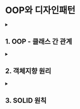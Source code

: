 <h1>OOP와 디자인패턴</h1>

<details>
  <summary><h2>1. OOP - 클래스 간 관계</h2></summary>
  <details>
    <summary>1. 연관 (Association)</summary>
    <ul>
      <li>클래스들이 개념상 서로 연결되었음을 나타냄</li>
      <li>보통은 한 클래스가 다른 클래스에서 제공하는 메소드를 사용하는 상황</li>
      <li>클래스 다이어그램에서 <strong>실선</strong>이나 <strong>화살표</strong>로 표시</li>
      <li>수명은 독립적이며, 방향(단방향/양방향)과 다중성(1, 0..*, 1..*)을 가짐</li>
    </ul>

<pre><code class="language-java">
class Customer { private String name; }

class Order {
    private Customer customer; // 연관관계: Order는 Customer를 참조
    public Order(Customer customer) { this.customer = customer; }
}
</code></pre>
  </details>

  <details>
    <summary>2. 일반화 (Generalization)</summary>
    <ul>
      <li>상속 관계를 의미하며, <strong>IS-A 관계</strong>라고도 함</li>
      <li>상위 클래스가 하위 클래스의 공통 속성과 동작을 정의</li>
      <li>클래스 다이어그램에서 <strong>속이 빈 삼각형 화살표</strong>로 표시</li>
    </ul>

<pre><code class="language-java">
class Vehicle { void move() {} }

class Car extends Vehicle {
    @Override void move() { System.out.println("Car driving"); }
}
</code></pre>
  </details>

  <details>
    <summary>3. 집합 (Aggregation & Composition)</summary>
    <ul>
      <li>클래스들 사이의 <strong>전체-부분</strong> 관계</li>
      <li><strong>Aggregation</strong>: 전체와 부분이 느슨하게 연결, 부분은 독립적으로 존재 (빈 마름모 ◊)</li>
      <li><strong>Composition</strong>: 전체가 사라지면 부분도 함께 소멸 (채워진 마름모 ◆)</li>
    </ul>

  <details>
      <summary>Aggregation 예시 (Java)</summary>
<pre><code class="language-java">
class Player {
    private final String name;
    public Player(String name) { this.name = name; }
    public String getName() { return name; }
}

class Team {
    private java.util.List&lt;Player&gt; members = new java.util.ArrayList&lt;&gt;();
    public void add(Player p) { members.add(p); }
    public void listMembers() {
        members.forEach(m -&gt; System.out.println(m.getName()));
    }
}

public class AggregationDemo {
    public static void main(String[] args) {
        Player p1 = new Player("Alice");
        Player p2 = new Player("Bob");
        Team t = new Team();
        t.add(p1);
        t.add(p2);
        t.listMembers();
        System.out.println("Player 재사용: " + p1.getName());
    }
}
</code></pre>
    </details>

  <details>
      <summary>Composition 예시 (Java)</summary>
<pre><code class="language-java">
class OrderLine {
    private final String product;
    public OrderLine(String product) { this.product = product; }
    public String getProduct() { return product; }
}

class Order {
    private final java.util.List&lt;OrderLine&gt; lines = new java.util.ArrayList&lt;&gt;();
    public void addLine(String product) {
        lines.add(new OrderLine(product));
    }
    public void listLines() {
        lines.forEach(l -&gt; System.out.println(l.getProduct()));
    }
}

public class CompositionDemo {
    public static void main(String[] args) {
        Order order = new Order();
        order.addLine("노트북");
        order.addLine("마우스");
        order.listLines();
    }
}
</code></pre>
    </details>
  </details>

  <details>
    <summary>4. 의존 (Dependency)</summary>
    <ul>
      <li>한 클래스가 다른 클래스의 기능을 <strong>잠깐</strong> 사용하는 관계</li>
      <li>연관과 달리 관계가 <strong>일시적</strong> (메서드 실행 동안 유지)</li>
      <li>클래스 다이어그램에서 <strong>점선 화살표</strong>로 표시</li>
    </ul>

<pre><code class="language-java">
interface Processor { void process(long amount); }

class PaymentService {
    void pay(Processor processor, long amount) {
        processor.process(amount); 
    }
}
</code></pre>
  </details>

  <details>
    <summary>5. 실체화 (Realization)</summary>
    <ul>
      <li><strong>인터페이스</strong>와 이를 구현한 클래스 간의 관계</li>
      <li>구현 클래스는 인터페이스가 정의한 책임을 실제로 수행</li>
      <li>클래스 다이어그램에서 <strong>빈 삼각형 + 점선</strong>으로 표시</li>
    </ul>

<pre><code class="language-java">
interface Repository { void save(Object o); }

class MemoryRepository implements Repository {
    @Override public void save(Object o) {
        System.out.println("Saved: " + o);
    }
}
</code></pre>
  </details>
</details>

<details>
  <summary><h2>2. 객체지향 원리</h2></summary>

  <details>
    <summary>1. 추상화 (Abstraction)</summary>
    <ul>
      <li>어떤 영역에서 공통적으로 중요한 속성과 행위를 <strong>추출</strong>하는 작업</li>
      <li>불필요한 세부사항은 감추고 본질적인 특징만 드러냄</li>
      <li>예: 자동차를 승객 수, 문의 개수로 추상화 → 세단, SUV, 승합차 등 구체적 객체로 분류</li>
      <li>추상 타입을 통해 동일한 메서드를 호출할 수 있고, 실제 동작은 구체적 객체마다 다르게 실행됨</li>
    </ul>

<pre><code class="language-java">
abstract class Vehicle {
    abstract void move();
}

class Car extends Vehicle {
    @Override void move() { System.out.println("🚗 자동차가 달립니다."); }
}

class Plane extends Vehicle {
    @Override void move() { System.out.println("✈️ 비행기가 납니다."); }
}

public class AbstractionDemo {
    public static void main(String[] args) {
        Vehicle v1 = new Car();
        Vehicle v2 = new Plane();
        v1.move();
        v2.move();
    }
}
</code></pre>
  </details>

  <details>
    <summary>2. 캡슐화 (Encapsulation)</summary>
    <ul>
      <li>데이터와 메서드를 <strong>클래스</strong>라는 단위로 묶는다.</li>
      <li><strong>정보은닉</strong>으로 외부에서 내부 상태를 직접 건드릴 수 없고, 공개된 메서드만 사용한다.</li>
      <li>이를 통해 <strong>높은 응집도</strong>와 <strong>낮은 결합도</strong>를 달성한다.</li>
      <li>클래스끼리 결합도가 높으면 한 클래스가 변경될 시 다른 클래스도 변경해야 할 가능성이 커지므로 객체지향 측면에서 좋지 않다.</li>
    </ul>

<p><strong>❌ 나쁜 예시</strong></p>
<pre><code class="language-java">
class BankAccount {
  public int balance; 
}

class App {
  public static void main(String[] args) {
    BankAccount acc = new BankAccount();
    acc.balance = -9999; 
  }
}
</code></pre>

<p><strong>✅ 좋은 예시</strong></p>
<pre><code class="language-java">
class BankAccount {
  private int balance;

  public void deposit(int amount) {
    if (amount &lt;= 0) throw new IllegalArgumentException();
    balance += amount;
  }

  public void withdraw(int amount) {
    if (balance &lt; amount) throw new IllegalStateException("잔액 부족");
    balance -= amount;
  }

  public int getBalance() { return balance; }
}

class App {
  public static void main(String[] args) {
    BankAccount acc = new BankAccount();
    acc.deposit(1000);
    acc.withdraw(300);
    System.out.println(acc.getBalance());
  }
}
</code></pre>
  </details>
  <details>
  <summary>3. 일반화 관계 (상속, Generalization)</summary>
  <ul>
    <li><strong>일반화는 또 다른 캡슐화</strong><br/>
      여러 클래스의 공통 속성과 행위를 상위 클래스로 추출 → 코드 중복 제거 + 추상화 효과</li>
    <li><strong>일반화 관계와 위임</strong><br/>
      - 상속은 <em>is-a</em> 관계로 강한 결합을 형성<br/>
      - 위임(Delegation)은 <em>has-a</em> 관계로 느슨한 결합 유지<br/>
      - 일반화는 재사용성이 크지만 변경에 취약할 수 있으므로 상황에 맞게 선택</li>
    <li><strong>집합론 관점</strong><br/>
      - 상위 클래스는 더 큰 집합, 하위 클래스는 부분 집합<br/>
      - 예: Animal ⊇ Dog ⊇ Bulldog</li>
  </ul>

<pre><code class="language-java">
class Animal {
    void eat() { System.out.println("먹는다"); }
    void sleep() { System.out.println("잔다"); }
}

// 일반화: Dog is-a Animal
class Dog extends Animal {
    void bark() { System.out.println("멍멍"); }
}

// 위임 예시 (has-a 관계)
class Person {
    private final Dog dog = new Dog(); // 합성/위임
    void walkDog() { dog.bark(); }
}

public class GeneralizationDemo {
    public static void main(String[] args) {
        Dog d = new Dog();
        d.eat();     // Animal에서 상속받은 메서드
        d.bark();    // Dog 고유 메서드

        Person p = new Person();
        p.walkDog(); // 위임을 통해 Dog 기능 사용
    }
}
</code></pre>
</details>
<details>
  <summary>4. 다형성 (Polymorphism)</summary>
  <ul>
    <li><strong>정의</strong>: 동일한 메서드 호출이지만, 실제 객체 타입에 따라 다른 동작을 수행하는 성질</li>
    <li><strong>오버라이드와 관계</strong>: 
      - 오버라이드(메서드 재정의)는 다형성을 실현하는 수단<br/>
      - 오버라이드 없이는 다형성이 발생할 수 없음</li>
    <li><strong>예</strong>: 상위 클래스의 메서드를 하위 클래스들이 각각 다르게 구현 → 실행 시점에 객체 타입에 맞는 메서드가 호출됨</li>
  </ul>

<pre><code class="language-java">
class Animal {
    void speak() { System.out.println("..."); }
}

class Dog extends Animal {
    @Override void speak() { System.out.println("멍멍"); }
}

class Cat extends Animal {
    @Override void speak() { System.out.println("야옹"); }
}

public class PolymorphismDemo {
    public static void main(String[] args) {
        Animal a1 = new Dog();
        Animal a2 = new Cat();
        
        // 같은 메서드 호출이지만 실제 객체 타입에 따라 다르게 동작
        a1.speak(); // 멍멍
        a2.speak(); // 야옹
    }
}
</code></pre>
</details>
<details>
  <summary>5. 상속 규칙 (Peter Coad)</summary>
  <ul>
    <li><strong>IS-A 규칙</strong><br/>
      상속은 "X is a kind of Y" 관계일 때만 사용한다.<br/>
      예: Dog is a kind of Animal ✅, Car is a kind of Engine ❌</li>
    <li><strong>100% 규칙</strong><br/>
      하위 클래스는 반드시 상위 클래스의 성격을 100% 충족해야 한다.<br/>
      일부만 해당되면 상속이 아니라 다른 관계(집약/합성/위임)를 고려해야 한다.</li>
    <li><strong>속성/행위 공통성 규칙</strong><br/>
      상속은 여러 클래스들의 <em>공통 속성과 행위</em>를 일반화하여 추출할 때 사용한다.</li>
    <li><strong>행위 일관성 규칙</strong><br/>
      하위 클래스가 상위 클래스의 행위를 <em>정상적으로 수행할 수 있어야</em> 한다.<br/>
      즉, 상속이 깨지면 Liskov Substitution Principle(LSP) 위반.</li>
    <li><strong>변경 안정성 규칙</strong><br/>
      상위 클래스 변경이 하위 클래스에 과도한 영향을 주지 않아야 한다.<br/>
      변경 파급 효과가 크면 상속보다는 합성(Composition)이 낫다.</li>
  </ul>

<pre><code class="language-java">
// ✅ 올바른 상속 (is-a kind of)
class Animal { void speak() {} }
class Dog extends Animal { @Override void speak() { System.out.println("멍멍"); } }

// ❌ 잘못된 상속 (Car is-a kind of Engine ? → No!)
class Engine {}
class Car extends Engine { } // 부적절, Car has-a Engine 이 맞음
</code></pre>
</details>

</details>



<details>
  <summary><h2>3. SOLID 원칙</h2></summary>
<details>
  <summary>1. SRP (단일 책임 원칙, Single Responsibility Principle)</summary>

  <ul>
    <li><strong>정의</strong>: 한 클래스는 단 하나의 책임만 가져야 하며, 변경 사유는 하나여야 한다.</li>
    <li><strong>문제 상황</strong>: 하나의 클래스가 여러 책임을 가지면 응집도가 떨어지고, 변경에 취약해진다.</li>
  </ul>

  <p><strong>❌ 잘못된 예시 (Student 클래스가 너무 많은 책임을 가짐)</strong></p>
<pre><code class="language-java">
public class Student {
    public void getCourses() {}
    public void addCourse() {}
    public void save() {}
    public Student load() { return this; }
    public void printOnReportCard() {}
    public void printOnAttendanceBook() {}
}
</code></pre>

  <ul>
    <li>위 <code>Student</code> 클래스는 과목 관리, 데이터베이스 접근, 출력까지 모두 포함 → 책임 과다</li>
    <li>변경 사유가 너무 많음: 학생 고유 정보, DB 스키마 변경, 출력 형식 변화</li>
    <li>책임이 많아질수록 코드 간 결합도가 높아지고 유지보수 어려움</li>
  </ul>

  <p><strong>✅ 개선 방향</strong></p>
  <ul>
    <li><code>Student</code>: 학생 고유 정보 및 수강 과목 관리 책임만 담당</li>
    <li><code>StudentDAO</code>: 데이터베이스 저장/로드 책임 담당</li>
    <li><code>ReportPrinter</code>, <code>AttendancePrinter</code>: 출력 형식 책임 분리</li>
  </ul>

  <hr/>

  <h3>🚨 산탄총 수술 (Shotgun Surgery) 문제</h3>
  <ul>
    <li>한 클래스에 여러 책임을 몰아넣는 경우 외에도, <strong>하나의 책임이 여러 클래스에 분산</strong>된 경우 문제가 발생</li>
    <li>예: 로깅, 보안, 트랜잭션 같은 <strong>횡단 관심사(Cross-Cutting Concern)</strong></li>
    <li>부가 기능이 여러 핵심 기능에 흩어져 있으면 변경 시 모든 클래스 수정 필요 → 에러 위험 증가</li>
  </ul>

  <p><strong>✅ 해결 방법</strong></p>
  <ul>
    <li>부가 기능을 별도의 클래스로 분리 → 응집도 강화</li>
    <li>방법 예시:
      <ul>
        <li>단순 Util/Logger 클래스 작성</li>
        <li>전략(Strategy) 패턴 적용</li>
        <li><strong>AOP (Aspect-Oriented Programming)</strong>: 횡단 관심사를 핵심 코드와 분리, 필요한 지점에서 자동 실행</li>
      </ul>
    </li>
  </ul>

</details>
<details>
  <summary>2. OCP (개방-폐쇄 원칙, Open-Closed Principle)</summary>
  <ul>
    <li><strong>정의</strong>: 클래스는 <strong>확장에는 열려(Open)</strong> 있고, <strong>변경에는 닫혀(Closed)</strong> 있어야 한다.</li>
    <li>즉, 기존 코드를 수정하지 않고도 새로운 기능을 추가할 수 있도록 설계해야 한다.</li>
  </ul>

  <h3>핵심 아이디어</h3>
  <ul>
    <li>무엇이 <strong>변하는지</strong>와 무엇이 <strong>변하지 않는지</strong>를 구분한다.</li>
    <li>예: 
      <ul>
        <li>변하는 것 → 출력 매체 (성적표, 출석부, 도서관 대여 명부 등)</li>
        <li>변하지 않는 것 → "학생 정보를 출력한다"는 추상적 행위</li>
      </ul>
    </li>
  </ul>

  <h3>OCP 위반 예시</h3>
  <pre><code class="language-java">
class SomeClient {
    public void doWork(String type) {
        if ("report".equals(type)) {
            System.out.println("[Report] 출력");
        } else if ("attendance".equals(type)) {
            System.out.println("[Attendance] 출력");
        } else if ("library".equals(type)) {
            System.out.println("[Library Rental] 출력");
        }
    }
}
  </code></pre>
  <p>→ 새로운 매체가 추가될 때마다 <code>SomeClient</code>를 수정해야 하므로 OCP 위반</p>

  <h3>OCP 준수 예시 (전략 패턴 활용)</h3>
  <pre><code class="language-java">
interface RecordPrinter { void print(); }

class ReportPrinter implements RecordPrinter {
    public void print() { System.out.println("[Report] 출력"); }
}

class AttendancePrinter implements RecordPrinter {
    public void print() { System.out.println("[Attendance] 출력"); }
}

class LibraryRentalPrinter implements RecordPrinter {
    public void print() { System.out.println("[Library Rental] 출력"); }
}

class SomeClient {
    private final RecordPrinter printer;
    public SomeClient(RecordPrinter printer) { this.printer = printer; }
    public void doWork() { printer.print(); }
}
  </code></pre>
  <p>→ <code>SomeClient</code>는 인터페이스만 알고, 새로운 매체는 클래스를 추가하면 됨 (OCP 준수)</p>

  <h3>OCP와 테스트</h3>
  <ul>
    <li>OCP를 지키면 기존 코드가 안정적이므로 테스트 코드 수정이 최소화된다.</li>
    <li>전략(인터페이스)을 통해 Mock 객체를 주입할 수 있어 단위 테스트가 쉬워진다.</li>
    <li>OCP를 위반하면 조건문/분기마다 테스트 케이스를 수정해야 해 유지보수성이 떨어진다.</li>
  </ul>
</details>


<details>
  <summary>3. LSP (리스코프 치환 원칙, Liskov Substitution Principle)</summary>
  <ul>
    <li><strong>정의</strong>: 자식 클래스는 최소한 자신의 부모 클래스에서 가능한 행위는 수행할 수 있어야 한다.</li>
    <li>LSP를 만족한다면, 부모 클래스의 인스턴스를 자식 클래스 인스턴스로 대체해도 프로그램 의미가 변하지 않는다.</li>
    <li>즉, 상속 관계에서는 <strong>IS-A 관계</strong>가 성립해야 한다.</li>
  </ul>

  <h3>올바른 예시 ✅</h3>
  <pre><code class="language-java">
class Bird {
    public void fly() {
        System.out.println("새가 난다!");
    }
}

class Sparrow extends Bird {
    @Override
    public void fly() {
        System.out.println("참새가 빠르게 난다!");
    }
}

public class LSPDemo {
    public static void main(String[] args) {
        Bird bird = new Sparrow(); // 부모 타입으로 자식 대체
        bird.fly(); // 정상 동작 (LSP 만족)
    }
}
  </code></pre>
  <p>→ <code>Sparrow</code>는 <code>Bird</code>가 가진 행위를 모두 올바르게 수행할 수 있으므로 LSP 만족</p>

  <h3>잘못된 예시 ❌</h3>
  <pre><code class="language-java">
class Bird {
    public void fly() {
        System.out.println("새가 난다!");
    }
}

class Penguin extends Bird {
    @Override
    public void fly() {
        throw new UnsupportedOperationException("펭귄은 날 수 없다!"); 
    }
}

public class LSPViolation {
    public static void main(String[] args) {
        Bird bird = new Penguin(); // 부모 타입으로 자식 대체
        bird.fly(); // 예외 발생 → 프로그램 의미가 깨짐 (LSP 위반)
    }
}
  </code></pre>
  <p>→ <code>Penguin</code>은 부모 클래스의 계약을 깨뜨리므로 LSP 위반</p>

  <h3>펭귄 문제 해결 (인터페이스 활용) 🐧</h3>
  <pre><code class="language-java">
// 새라는 공통 개념
abstract class Bird { }

// "날 수 있는 새"는 별도의 인터페이스로 분리
interface Flyable {
    void fly();
}

class Sparrow extends Bird implements Flyable {
    @Override
    public void fly() {
        System.out.println("참새가 난다!");
    }
}

class Penguin extends Bird {
    // Flyable을 구현하지 않음 → 날 수 없는 새를 자연스럽게 표현
}

public class LSPFixed {
    public static void main(String[] args) {
        Flyable sparrow = new Sparrow();
        sparrow.fly();
        Bird penguin = new Penguin();
        // penguin.fly()를 강요하지 않음 → 계약 위반 없음
    }
}
  </code></pre>
  <p>→ <code>Bird</code>는 "새"의 일반적 개념만 표현하고, 
     <code>Flyable</code> 인터페이스를 통해 "날 수 있는 새"만 따로 구분함.</p>

  <h3>핵심 요약</h3>
  <ul>
    <li>LSP는 부모의 계약을 자식이 어기지 않도록 하는 원칙.</li>
    <li>잘못된 상속 관계는 <strong>인터페이스 분리</strong>나 <strong>구성(Composition)</strong>으로 해결할 수 있다.</li>
    <li>부모 클래스 설계를 더 추상화하여 계약을 명확히 하는 것이 중요하다.</li>
  </ul>
</details>

<details>
  <summary>4. ISP (인터페이스 분리 원칙, Interface Segregation Principle)</summary>
  <ul>
    <li><strong>정의</strong>: 클라이언트는 자신이 사용하지 않는 메서드에 의존하지 않아야 한다.</li>
    <li>즉, <strong>인터페이스는 작게, 구체적으로 분리</strong>해야 하며, 불필요한 기능을 강요하면 안 된다.</li>
    <li>하나의 큰 인터페이스보다 여러 개의 작은 인터페이스가 더 낫다.</li>
  </ul>

  <h3>잘못된 예시 ❌</h3>
  <pre><code class="language-java">
// 너무 큰 인터페이스
interface Machine {
    void print();
    void scan();
    void fax();
}

// 어떤 클라이언트는 print만 필요
class SimplePrinter implements Machine {
    @Override
    public void print() { System.out.println("문서 출력"); }
    @Override
    public void scan() { throw new UnsupportedOperationException(); }
    @Override
    public void fax() { throw new UnsupportedOperationException(); }
}
  </code></pre>
  <p>→ <code>SimplePrinter</code>는 사용하지 않는 <code>scan</code>, <code>fax</code> 메서드를 억지로 구현해야 하므로 ISP 위반</p>

  <h3>올바른 예시 ✅</h3>
  <pre><code class="language-java">
// 인터페이스를 기능별로 분리
interface Printer {
    void print();
}

interface Scanner {
    void scan();
}

interface Fax {
    void fax();
}

// 클라이언트는 자신에게 필요한 인터페이스만 구현
class SimplePrinter implements Printer {
    @Override
    public void print() { System.out.println("문서 출력"); }
}

class MultiFunctionPrinter implements Printer, Scanner, Fax {
    @Override
    public void print() { System.out.println("문서 출력"); }
    @Override
    public void scan() { System.out.println("문서 스캔"); }
    @Override
    public void fax() { System.out.println("팩스 전송"); }
}
  </code></pre>
  <p>→ <code>SimplePrinter</code>는 필요한 <code>Printer</code>만, 
     <code>MultiFunctionPrinter</code>는 여러 인터페이스를 조합해 사용. ISP 준수</p>

  <h3>핵심 요약</h3>
  <ul>
    <li>인터페이스는 클라이언트 맞춤형으로 작게 분리해야 한다.</li>
    <li>불필요한 의존성을 줄여 시스템을 더 유연하고 유지보수하기 쉽게 만든다.</li>
    <li>큰 인터페이스 = 강한 결합 / 작은 인터페이스 = 낮은 결합</li>
  </ul>
</details>

<details>
  <summary>5. DIP (의존 역전 원칙, Dependency Inversion Principle)</summary>
  <ul>
    <li><strong>정의</strong>: 고수준 모듈(정책, 비즈니스 로직)은 저수준 모듈(구현 세부사항)에 의존하지 않아야 한다.</li>
    <li>둘 다 <strong>추상화(인터페이스, 추상 클래스)</strong>에 의존해야 한다.</li>
    <li>즉, "구체적인 클래스에 의존하지 말고, 추상화에 의존하라."</li>
  </ul>

  <h3>위반 예시 ❌</h3>
  <pre><code class="language-java">
// 고수준 모듈: 결제 서비스
class PaymentService {
    private final CreditCardProcessor processor = new CreditCardProcessor();
    public void pay(long amount) {
        processor.process(amount); // 특정 구현체에 직접 의존
    }
}

// 저수준 모듈: 구체 구현
class CreditCardProcessor {
    public void process(long amount) {
        System.out.println("신용카드 결제: " + amount);
    }
}
  </code></pre>
  <p>→ <code>PaymentService</code>가 <code>CreditCardProcessor</code>에 직접 의존 → DIP 위반</p>

  <h3>올바른 예시 ✅</h3>
  <pre><code class="language-java">
// 추상화
interface PaymentProcessor {
    void process(long amount);
}

// 저수준 모듈: 구현체
class CreditCardProcessor implements PaymentProcessor {
    @Override
    public void process(long amount) {
        System.out.println("신용카드 결제: " + amount);
    }
}

class PayPalProcessor implements PaymentProcessor {
    @Override
    public void process(long amount) {
        System.out.println("PayPal 결제: " + amount);
    }
}

// 고수준 모듈: 추상화에 의존
class PaymentService {
    private final PaymentProcessor processor;
    public PaymentService(PaymentProcessor processor) {
        this.processor = processor; // 구체 구현체를 주입 (DI)
    }
    public void pay(long amount) {
        processor.process(amount);
    }
}

// 실행
public class DIPDemo {
    public static void main(String[] args) {
        PaymentService cardService = new PaymentService(new CreditCardProcessor());
        cardService.pay(1000);
        PaymentService paypalService = new PaymentService(new PayPalProcessor());
        paypalService.pay(2000);
    }
}
  </code></pre>
  <p>→ <code>PaymentService</code>는 <code>PaymentProcessor</code> 인터페이스에만 의존 → DIP 준수</p>

  <h3>핵심 요약</h3>
  <ul>
    <li>DIP는 고수준 모듈과 저수준 모듈 모두 <strong>추상화</strong>에 의존하게 만드는 원칙이다.</li>
    <li>이를 실현하는 기법이 <strong>DI(Dependency Injection, 의존성 주입)</strong>이다.</li>
    <li>결과적으로 유연한 확장, 테스트 용이성, 낮은 결합도를 얻을 수 있다.</li>
  </ul>
</details>


</details>
